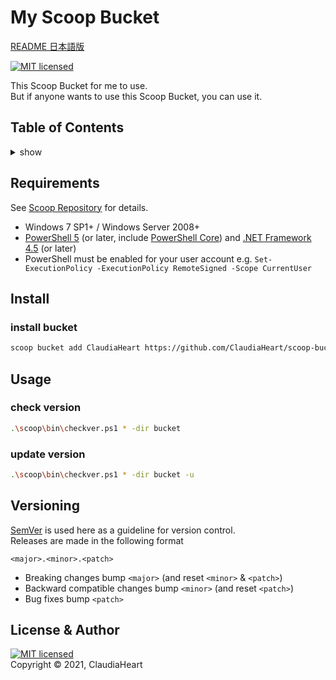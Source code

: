 <!-- omit in toc -->
My Scoop Bucket
==========
[README 日本語版](README_JP.md)

[![MIT licensed][shield-license]][mit]

This Scoop Bucket for me to use.  
But if anyone wants to use this Scoop Bucket, you can use it.


<!-- omit in toc -->
Table of Contents
-----------------
<details>
<summary>show</summary>

- [Requirements](#requirements)
- [Install](#install)
  - [install bucket](#install-bucket)
- [Usage](#usage)
  - [check version](#check-version)
- [Versioning](#versioning)
- [License & Author](#license--author)
</details>


Requirements
------------
See [Scoop Repository][scoop] for details.
- Windows 7 SP1+ / Windows Server 2008+
- [PowerShell 5][pw5] (or later, include [PowerShell Core][pw_core]) and [.NET Framework 4.5][dot_net_dl] (or later)
- PowerShell must be enabled for your user account e.g. `Set-ExecutionPolicy -ExecutionPolicy RemoteSigned -Scope CurrentUser`


Install
-----
### install bucket
```sh
scoop bucket add ClaudiaHeart https://github.com/ClaudiaHeart/scoop-bucket-claudiaheart
```


Usage
-----
### check version
```sh
.\scoop\bin\checkver.ps1 * -dir bucket
```
### update version
```sh
.\scoop\bin\checkver.ps1 * -dir bucket -u
```


Versioning
-----
[SemVer][semver] is used here as a guideline for version control.  
Releases are made in the following format
```
<major>.<minor>.<patch>
```
- Breaking changes bump `<major>` (and reset `<minor>` & `<patch>`)
- Backward compatible changes bump `<minor>` (and reset `<patch>`)
- Bug fixes bump `<patch>`


License & Author
-------
[![MIT licensed][shield-license]](LICENSE)  
Copyright &copy; 2021, ClaudiaHeart



[shield-license]: https://img.shields.io/badge/license-MIT-blue.svg
[mit]: https://opensource.org/licenses/MIT
[scoop]: https://github.com/lukesampson/scoop
[pw5]: https://aka.ms/wmf5download
[pw_core]: https://docs.microsoft.com/en-us/powershell/scripting/install/installing-powershell-core-on-windows?view=powershell-6
[dot_net_dl]: https://www.microsoft.com/net/download
[semver]: http://semver.org/
